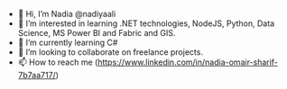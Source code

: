 - 👋 Hi, I’m Nadia @nadiyaali
- 👀 I’m interested in learning .NET technologies, NodeJS, Python, Data Science, MS Power BI and Fabric and GIS.
- 🌱 I’m currently learning C#
- 💞️ I’m looking to collaborate on freelance projects.
- 📫 How to reach me (https://www.linkedin.com/in/nadia-omair-sharif-7b7aa717/)

